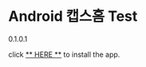# Android 캡스홈 Test

0.1.0.1

click [** HERE **](https://github.com/ncomztwo/ADTCapsHome/blob/master/ADTCapsHomeService.apk) to install the app.
